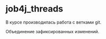 # job4j_threads

В курсе производилась работа с ветками git.

Объединение зафиксированных изменений.
